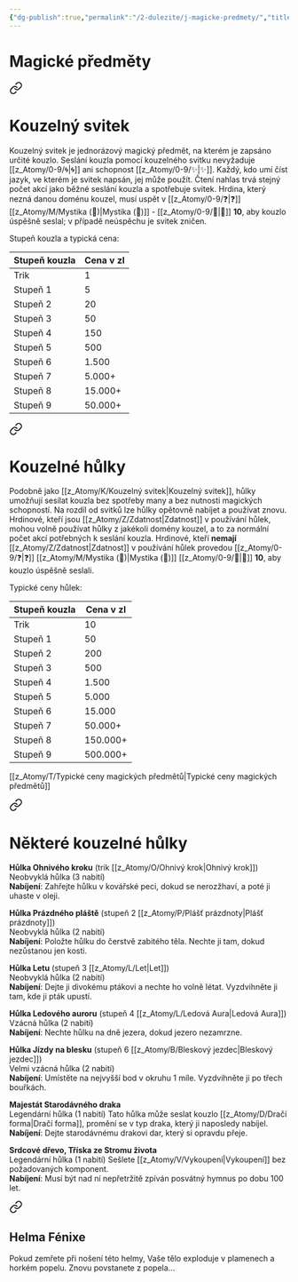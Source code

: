 ```yaml
---
{"dg-publish":true,"permalink":"/2-dulezite/j-magicke-predmety/","title":"Magické předměty"}
---
```


# Magické předměty

<div class="transclusion internal-embed is-loaded"><a class="markdown-embed-link" href="/z-atomy/k/kouzelny-svitek/" aria-label="Open link"><svg xmlns="http://www.w3.org/2000/svg" width="24" height="24" viewBox="0 0 24 24" fill="none" stroke="currentColor" stroke-width="2" stroke-linecap="round" stroke-linejoin="round" class="svg-icon lucide-link"><path d="M10 13a5 5 0 0 0 7.54.54l3-3a5 5 0 0 0-7.07-7.07l-1.72 1.71"></path><path d="M14 11a5 5 0 0 0-7.54-.54l-3 3a5 5 0 0 0 7.07 7.07l1.71-1.71"></path></svg></a><div class="markdown-embed">




# Kouzelný svitek  
Kouzelný svitek je jednorázový magický předmět, na kterém je zapsáno určité kouzlo. Seslání kouzla pomocí kouzelného svitku nevyžaduje [[z_Atomy/0-9/🌀\|🌀]] ani schopnost [[z_Atomy/0-9/✨\|✨]]. Každý, kdo umí číst jazyk, ve kterém je svitek napsán, jej může použít. Čtení nahlas trvá stejný počet akcí jako běžné seslání kouzla a spotřebuje svitek. 
Hrdina, který nezná danou doménu kouzel, musí uspět v [[z_Atomy/0-9/❓\|❓]] [[z_Atomy/M/Mystika (📖)\|Mystika (📖)]] - [[z_Atomy/0-9/📶\|📶]] **10**, aby kouzlo úspěšně seslal; v případě neúspěchu je svitek zničen. 

Stupeň kouzla a typická cena:

| Stupeň kouzla | Cena v zl |
| ------------- | --------- |
| Trik          | 1         |
| Stupeň 1      | 5         |
| Stupeň 2      | 20        |
| Stupeň 3      | 50        |
| Stupeň 4      | 150       |
| Stupeň 5      | 500       |
| Stupeň 6      | 1.500     |
| Stupeň 7      | 5.000+    |
| Stupeň 8      | 15.000+   |
| Stupeň 9      | 50.000+   |


</div></div>


<div class="transclusion internal-embed is-loaded"><a class="markdown-embed-link" href="/z-atomy/h/kouzelne-hulky/" aria-label="Open link"><svg xmlns="http://www.w3.org/2000/svg" width="24" height="24" viewBox="0 0 24 24" fill="none" stroke="currentColor" stroke-width="2" stroke-linecap="round" stroke-linejoin="round" class="svg-icon lucide-link"><path d="M10 13a5 5 0 0 0 7.54.54l3-3a5 5 0 0 0-7.07-7.07l-1.72 1.71"></path><path d="M14 11a5 5 0 0 0-7.54-.54l-3 3a5 5 0 0 0 7.07 7.07l1.71-1.71"></path></svg></a><div class="markdown-embed">




# Kouzelné hůlky  
Podobně jako [[z_Atomy/K/Kouzelný svitek\|Kouzelný svitek]], hůlky umožňují sesílat kouzla bez spotřeby many a bez nutnosti magických schopností. Na rozdíl od svitků lze hůlky opětovně nabíjet a používat znovu. Hrdinové, kteří jsou [[z_Atomy/Z/Zdatnost\|Zdatnost]] v používání hůlek, mohou volně používat hůlky z jakékoli domény kouzel, a to za normální počet akcí potřebných k seslání kouzla. 
Hrdinové, kteří **nemají** [[z_Atomy/Z/Zdatnost\|Zdatnost]] v používání hůlek provedou [[z_Atomy/0-9/❓\|❓]] [[z_Atomy/M/Mystika (📖)\|Mystika (📖)]] [[z_Atomy/0-9/📶\|📶]] **10**, aby kouzlo úspěšně seslali. 

Typické ceny hůlek:

| Stupeň kouzla | Cena v zl |
| ------------- | --------- |
| Trik          | 10        |
| Stupeň 1      | 50        |
| Stupeň 2      | 200       |
| Stupeň 3      | 500       |
| Stupeň 4      | 1.500     |
| Stupeň 5      | 5.000     |
| Stupeň 6      | 15.000    |
| Stupeň 7      | 50.000+   |
| Stupeň 8      | 150.000+  |
| Stupeň 9      | 500.000+  |


</div></div>

[[z_Atomy/T/Typické ceny magických předmětů\|Typické ceny magických předmětů]]

<div class="transclusion internal-embed is-loaded"><a class="markdown-embed-link" href="/z-atomy/n/nektere-kouzelne-hulky/" aria-label="Open link"><svg xmlns="http://www.w3.org/2000/svg" width="24" height="24" viewBox="0 0 24 24" fill="none" stroke="currentColor" stroke-width="2" stroke-linecap="round" stroke-linejoin="round" class="svg-icon lucide-link"><path d="M10 13a5 5 0 0 0 7.54.54l3-3a5 5 0 0 0-7.07-7.07l-1.72 1.71"></path><path d="M14 11a5 5 0 0 0-7.54-.54l-3 3a5 5 0 0 0 7.07 7.07l1.71-1.71"></path></svg></a><div class="markdown-embed">




# Některé kouzelné hůlky
**Hůlka Ohnivého kroku** 
(trik [[z_Atomy/O/Ohnivý krok\|Ohnivý krok]])  
Neobvyklá hůlka (3 nabití)  
**Nabíjení**: Zahřejte hůlku v kovářské peci, dokud se nerozžhaví, a poté ji uhaste v oleji.

**Hůlka Prázdného pláště** 
(stupeň 2 [[z_Atomy/P/Plášť prázdnoty\|Plášť prázdnoty]])  
Neobvyklá hůlka (2 nabití)  
**Nabíjení**: Položte hůlku do čerstvě zabitého těla. Nechte ji tam, dokud nezůstanou jen kosti.

**Hůlka Letu** 
(stupeň 3 [[z_Atomy/L/Let\|Let]])  
Neobvyklá hůlka (2 nabití)  
**Nabíjení**: Dejte ji divokému ptákovi a nechte ho volně létat. Vyzdvihněte ji tam, kde ji pták upustí.

**Hůlka Ledového auroru** 
(stupeň 4 [[z_Atomy/L/Ledová Aura\|Ledová Aura]])  
Vzácná hůlka (2 nabití)  
**Nabíjení**: Nechte hůlku na dně jezera, dokud jezero nezamrzne.

**Hůlka Jízdy na blesku** 
(stupeň 6 [[z_Atomy/B/Bleskový jezdec\|Bleskový jezdec]])  
Velmi vzácná hůlka (2 nabití)  
**Nabíjení**: Umístěte na nejvyšší bod v okruhu 1 míle. Vyzdvihněte ji po třech bouřkách.

**Majestát Starodávného draka**  
Legendární hůlka (1 nabití) 
Tato hůlka může seslat kouzlo [[z_Atomy/D/Dračí forma\|Dračí forma]], promění se v typ draka, který ji naposledy nabíjel.  
**Nabíjení**: Dejte starodávnému drakovi dar, který si opravdu přeje.

**Srdcové dřevo, Tříska ze Stromu života**  
Legendární hůlka (1 nabití) 
Sešlete [[z_Atomy/V/Vykoupení\|Vykoupení]] bez požadovaných komponent.  
**Nabíjení**: Musí být nad ní nepřetržitě zpíván posvátný hymnus po dobu 100 let.

</div></div>


<div class="transclusion internal-embed is-loaded"><a class="markdown-embed-link" href="/z-atomy/h/helma-fenixe/" aria-label="Open link"><svg xmlns="http://www.w3.org/2000/svg" width="24" height="24" viewBox="0 0 24 24" fill="none" stroke="currentColor" stroke-width="2" stroke-linecap="round" stroke-linejoin="round" class="svg-icon lucide-link"><path d="M10 13a5 5 0 0 0 7.54.54l3-3a5 5 0 0 0-7.07-7.07l-1.72 1.71"></path><path d="M14 11a5 5 0 0 0-7.54-.54l-3 3a5 5 0 0 0 7.07 7.07l1.71-1.71"></path></svg></a><div class="markdown-embed">




## Helma Fénixe
Pokud zemřete při nošení této helmy, Vaše tělo exploduje v plamenech a horkém popelu. Znovu povstanete z popela...

</div></div>
